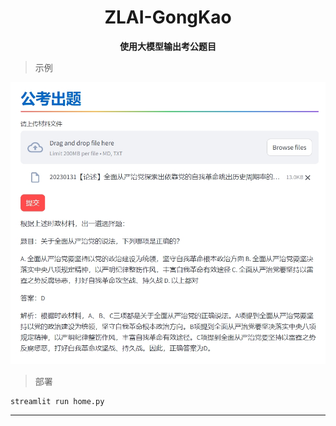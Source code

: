 <div align="center">
<h1>ZLAI-GongKao</h1>

**使用大模型输出考公题目**
</div>

> 示例

<center>
<img src="./img/sample.png">
</center>

> 部署

```shell
streamlit run home.py
```

----
